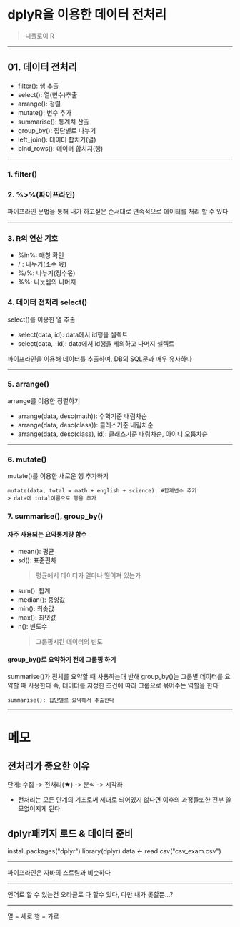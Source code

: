# dplyR을 이용한 데이터 전처리

> 디플로이 R

---

## 01. 데이터 전처리

- filter(): 행 추출
- select(): 열(변수)추출
- arrange(): 정렬
- mutate(): 변수 추가
- summarise(): 통계치 산출
- group_by(): 집단별로 나누기
- left_join(): 데이터 합치기(열)
- bind_rows(): 데이터 합치지(행)

---

### 1. filter()

### 2. %>%(파이프라인)

파이프라인 문법을 통해 내가 하고싶은 순서대로 연속적으로 데이터를 처리 할 수 있다

---

### 3. R의 연산 기호

- %in%: 매칭 확인
- / : 나누기(소수 몫)
- %/%: 나누기(정수몫)
- %%: 나눗셈의 나머지

### 4. 데이터 전처리 select()

select()를 이용한 열 추출

- select(data, id): data에서 id행을 셀렉트
- select(data, -id): data에서 id행을 제외하고 나머지 셀렉트

파이프라인을 이용해 데이터를 추출하며, DB의 SQL문과 매우 유사하다

---

### 5. arrange()

arrange를 이용한 정렬하기

- arrange(data, desc(math)): 수학기준 내림차순
- arrange(data, desc(class)): 클래스기준 내림차순
- arrange(data, desc(class), id): 클래스기준 내림차순, 아이디 오름차순

---

### 6. mutate()

mutate()를 이용한 새로운 행 추가하기

```
mutate(data, total = math + english + science): #합계변수 추가
> data에 total이름으로 행을 추가
```

### 7. summarise(), group_by()

#### 자주 사용되는 요약통계량 함수

- mean(): 평균
- sd(): 표준편차
  > 평균에서 데이터가 얼마나 떨어져 있는가
- sum(): 합계
- median(): 중앙값
- min(): 최솟값
- max(): 최댓값
- n(): 빈도수
  > 그룹핑시킨 데이터의 빈도

#### group_by()로 요약하기 전에 그룹핑 하기

summarise()가 전체를 요약할 때 사용하는대 반해 group_by()는 그룹별 데이터를 요약할 때 사용한다
즉, 데이터를 지정한 조건에 따라 그룹으로 묶어주는 역할을 한다

`summarise(): 집단별로 요약해서 추출한다`

---

# 메모

## 전처리가 중요한 이유

단계: 수집 -> 전처리(★) -> 분석 -> 시각화

- 전처리는 모든 단계의 기초로써 제대로 되어있지 않다면 이후의 과정들또한 전부 쓸모없어지게 된다

## dplyr패키지 로드 & 데이터 준비

install.packages("dplyr")
library(dplyr)
data <- read.csv("csv_exam.csv")

---

파이프라인은 자바의 스트림과 비슷하다

---

언어로 할 수 있는건 오라클로 다 할수 있다, 다만 내가 못할뿐...?

---

열 = 세로
행 = 가로
